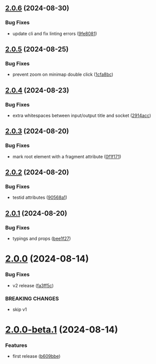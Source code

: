 ## [2.0.6](https://github.com/retejs/lit-plugin/compare/v2.0.5...v2.0.6) (2024-08-30)


### Bug Fixes

* update cli and fix linting errors ([9fe8081](https://github.com/retejs/lit-plugin/commit/9fe8081d7b13d1a683c4228062f973b18894f1dc))

## [2.0.5](https://github.com/retejs/lit-plugin/compare/v2.0.4...v2.0.5) (2024-08-25)


### Bug Fixes

* prevent zoom on minimap double click ([1cfa8bc](https://github.com/retejs/lit-plugin/commit/1cfa8bc735f608d013f3e9b14e4d777cfc69ab64))

## [2.0.4](https://github.com/retejs/lit-plugin/compare/v2.0.3...v2.0.4) (2024-08-23)


### Bug Fixes

* extra whitespaces between input/output title and socket ([2914acc](https://github.com/retejs/lit-plugin/commit/2914acc3c1e0681d2eca9929d4de89a2761739f9))

## [2.0.3](https://github.com/retejs/lit-plugin/compare/v2.0.2...v2.0.3) (2024-08-20)


### Bug Fixes

* mark root element with a fragment attribute ([0f1f171](https://github.com/retejs/lit-plugin/commit/0f1f17182c5cede6a22955f43cc26dbe626ef525))

## [2.0.2](https://github.com/retejs/lit-plugin/compare/v2.0.1...v2.0.2) (2024-08-20)


### Bug Fixes

* testid attributes ([90568a1](https://github.com/retejs/lit-plugin/commit/90568a1e538750ae32cd22e19f01a914e37c59fc))

## [2.0.1](https://github.com/retejs/lit-plugin/compare/v2.0.0...v2.0.1) (2024-08-20)


### Bug Fixes

* typings and props ([bee1f27](https://github.com/retejs/lit-plugin/commit/bee1f270ca5a465247ceae97a5b95f5462e27d2e))

# [2.0.0](https://github.com/retejs/lit-plugin/compare/v1.0.0...v2.0.0) (2024-08-14)


### Bug Fixes

* v2 release ([fa3ff5c](https://github.com/retejs/lit-plugin/commit/fa3ff5ca668a69e5b0bbde8905c4343d6930a986))


### BREAKING CHANGES

* skip v1

# [2.0.0-beta.1](https://github.com/retejs/lit-plugin/compare/v2.0.0-beta.0...v2.0.0-beta.1) (2024-08-14)


### Features

* first release ([b609bbe](https://github.com/retejs/lit-plugin/commit/b609bbe14fd247849d02deb5bf86e616a816b8e0))
